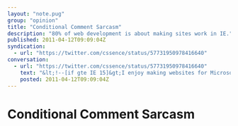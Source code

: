 ```yaml
---
layout: "note.pug"
group: "opinion"
title: "Conditional Comment Sarcasm"
description: "80% of web development is about making sites work in IE."
published: 2011-04-12T09:09:04Z
syndication:
  - url: "https://twitter.com/cssence/status/57731950978416640"
conversation:
  - url: "https://twitter.com/cssence/status/57731950978416640"
    text: "&lt;!--[if gte IE 15]&gt;I enjoy making websites for Microsoft Internet Explorer&lt;![endif]--&gt;"
    posted: 2011-04-12T09:09:04Z
---
```


# Conditional Comment Sarcasm
